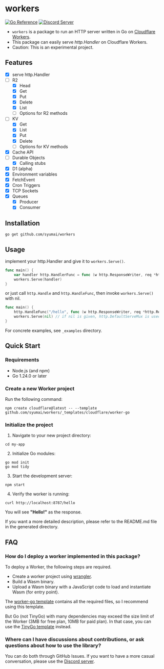 # workers

[![Go Reference](https://pkg.go.dev/badge/github.com/syumai/workers.svg)](https://pkg.go.dev/github.com/syumai/workers)
[![Discord Server](https://img.shields.io/discord/1095344956421447741?logo=discord&style=social)](https://discord.gg/tYhtatRqGs)

* `workers` is a package to run an HTTP server written in Go on [Cloudflare Workers](https://workers.cloudflare.com/).
* This package can easily serve *http.Handler* on Cloudflare Workers.
* Caution: This is an experimental project.

## Features

* [x] serve http.Handler
* [ ] R2
  - [x] Head
  - [x] Get
  - [x] Put
  - [x] Delete
  - [x] List
  - [ ] Options for R2 methods
* [ ] KV
  - [x] Get
  - [x] List
  - [x] Put
  - [x] Delete
  - [ ] Options for KV methods
* [x] Cache API
* [ ] Durable Objects
  - [x] Calling stubs
* [x] D1 (alpha)
* [x] Environment variables
* [x] FetchEvent
* [x] Cron Triggers
* [x] TCP Sockets
* [x] Queues
  - [x] Producer
  - [x] Consumer

## Installation

```
go get github.com/syumai/workers
```

## Usage

implement your http.Handler and give it to `workers.Serve()`.

```go
func main() {
	var handler http.HandlerFunc = func (w http.ResponseWriter, req *http.Request) { ... }
	workers.Serve(handler)
}
```

or just call `http.Handle` and `http.HandleFunc`, then invoke `workers.Serve()` with nil.

```go
func main() {
	http.HandleFunc("/hello", func (w http.ResponseWriter, req *http.Request) { ... })
	workers.Serve(nil) // if nil is given, http.DefaultServeMux is used.
}
```

For concrete examples, see `_examples` directory.

## Quick Start

### Requirements

* Node.js (and npm)
* Go 1.24.0 or later

### Create a new Worker project

Run the following command:

```console
npm create cloudflare@latest -- --template github.com/syumai/workers/_templates/cloudflare/worker-go
```

### Initialize the project

1. Navigate to your new project directory:

```console
cd my-app
```

2. Initialize Go modules:

```console
go mod init
go mod tidy
```

3. Start the development server:

```console
npm start
```

4. Verify the worker is running:

```console
curl http://localhost:8787/hello
```

You will see **"Hello!"** as the response.

If you want a more detailed description, please refer to the README.md file in the generated directory.

## FAQ

### How do I deploy a worker implemented in this package?

To deploy a Worker, the following steps are required.

* Create a worker project using [wrangler](https://developers.cloudflare.com/workers/wrangler/).
* Build a Wasm binary.
* Upload a Wasm binary with a JavaScript code to load and instantiate Wasm (for entry point).

The [worker-go template](https://github.com/syumai/workers/tree/main/_templates/cloudflare/worker-go) contains all the required files, so I recommend using this template.

But Go (not TinyGo) with many dependencies may exceed the size limit of the Worker (3MB for free plan, 10MB for paid plan). In that case, you can use the [TinyGo template](https://github.com/syumai/workers/tree/main/_templates/cloudflare/worker-tinygo) instead.

### Where can I have discussions about contributions, or ask questions about how to use the library?

You can do both through GitHub Issues. If you want to have a more casual conversation, please use the [Discord server](https://discord.gg/tYhtatRqGs).

